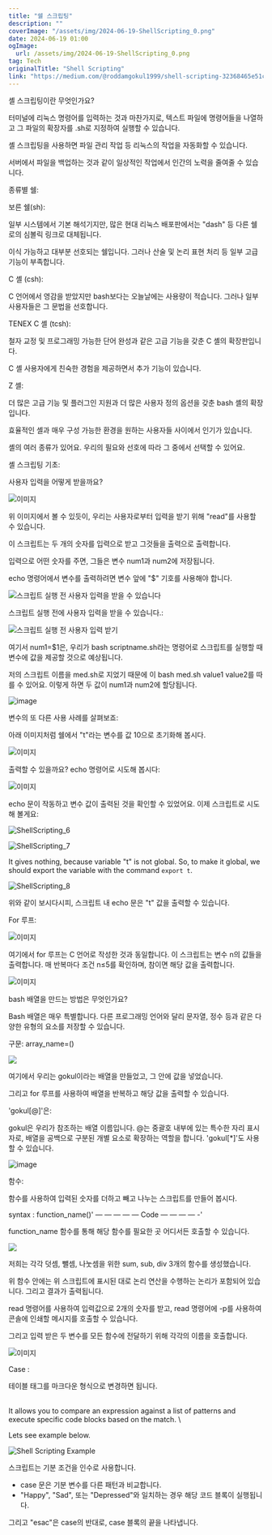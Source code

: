 ```yaml
---
title: "쉘 스크립팅"
description: ""
coverImage: "/assets/img/2024-06-19-ShellScripting_0.png"
date: 2024-06-19 01:00
ogImage: 
  url: /assets/img/2024-06-19-ShellScripting_0.png
tag: Tech
originalTitle: "Shell Scripting"
link: "https://medium.com/@roddamgokul1999/shell-scripting-32368465e51c"
---
```



셸 스크립팅이란 무엇인가요?

터미널에 리눅스 명령어를 입력하는 것과 마찬가지로, 텍스트 파일에 명령어들을 나열하고 그 파일의 확장자를 .sh로 지정하여 실행할 수 있습니다.

셸 스크립팅을 사용하면 파일 관리 작업 등 리눅스의 작업을 자동화할 수 있습니다.

서버에서 파일을 백업하는 것과 같이 일상적인 작업에서 인간의 노력을 줄여줄 수 있습니다.

<div class="content-ad"></div>

종류별 쉘:

보른 쉘(sh):

일부 시스템에서 기본 해석기지만, 많은 현대 리눅스 배포판에서는 "dash" 등 다른 쉘로의 심볼릭 링크로 대체됩니다.

이식 가능하고 대부분 선호되는 쉘입니다. 그러나 산술 및 논리 표현 처리 등 일부 고급 기능이 부족합니다.

<div class="content-ad"></div>

C 셸 (csh):

C 언어에서 영감을 받았지만 bash보다는 오늘날에는 사용량이 적습니다. 그러나 일부 사용자들은 그 문법을 선호합니다.

TENEX C 셸 (tcsh):

철자 교정 및 프로그래밍 가능한 단어 완성과 같은 고급 기능을 갖춘 C 셸의 확장판입니다.

<div class="content-ad"></div>

C 셸 사용자에게 친숙한 경험을 제공하면서 추가 기능이 있습니다.

Z 셸:

더 많은 고급 기능 및 플러그인 지원과 더 많은 사용자 정의 옵션을 갖춘 bash 셸의 확장입니다.

효율적인 셸과 매우 구성 가능한 환경을 원하는 사용자들 사이에서 인기가 있습니다.

<div class="content-ad"></div>

셸의 여러 종류가 있어요. 우리의 필요와 선호에 따라 그 중에서 선택할 수 있어요.

셸 스크립팅 기초:

사용자 입력을 어떻게 받을까요?

![이미지](/assets/img/2024-06-19-ShellScripting_0.png)

<div class="content-ad"></div>

위 이미지에서 볼 수 있듯이, 우리는 사용자로부터 입력을 받기 위해 "read"를 사용할 수 있습니다.

이 스크립트는 두 개의 숫자를 입력으로 받고 그것들을 출력으로 출력합니다.

입력으로 어떤 숫자를 주면, 그들은 변수 num1과 num2에 저장됩니다.

echo 명령어에서 변수를 출력하려면 변수 앞에 "$" 기호를 사용해야 합니다.

<div class="content-ad"></div>


![스크립트 실행 전 사용자 입력을 받을 수 있습니다](/assets/img/2024-06-19-ShellScripting_1.png)

스크립트 실행 전에 사용자 입력을 받을 수 있습니다.:

![스크립트 실행 전 사용자 입력 받기](/assets/img/2024-06-19-ShellScripting_2.png)

여기서 num1=$1은, 우리가 bash scriptname.sh라는 명령어로 스크립트를 실행할 때 변수에 값을 제공할 것으로 예상됩니다.


<div class="content-ad"></div>

저의 스크립트 이름을 med.sh로 지었기 때문에 이 bash med.sh value1 value2를 따를 수 있어요. 이렇게 하면 두 값이 num1과 num2에 할당됩니다.

![image](./assets/img/2024-06-19-ShellScripting_3.png)

변수의 또 다른 사용 사례를 살펴보죠:

아래 이미지처럼 쉘에서 "t"라는 변수를 값 10으로 초기화해 봅시다.

<div class="content-ad"></div>


![이미지](/assets/img/2024-06-19-ShellScripting_4.png)

출력할 수 있을까요? echo 명령어로 시도해 봅시다:

![이미지](/assets/img/2024-06-19-ShellScripting_5.png)

echo 문이 작동하고 변수 값이 출력된 것을 확인할 수 있었어요. 이제 스크립트로 시도해 볼게요:


<div class="content-ad"></div>


![ShellScripting_6](/assets/img/2024-06-19-ShellScripting_6.png)

![ShellScripting_7](/assets/img/2024-06-19-ShellScripting_7.png)

It gives nothing, because variable "t" is not global. So, to make it global, we should export the variable with the command `export t`.

![ShellScripting_8](/assets/img/2024-06-19-ShellScripting_8.png)


<div class="content-ad"></div>

위와 같이 보시다시피, 스크립트 내 echo 문은 "t" 값을 출력할 수 있습니다.

For 루프:

![이미지](/assets/img/2024-06-19-ShellScripting_9.png)

여기에서 for 루프는 C 언어로 작성한 것과 동일합니다. 이 스크립트는 변수 n의 값들을 출력합니다. 매 반복마다 조건 n≤5를 확인하며, 참이면 해당 값을 출력합니다.

<div class="content-ad"></div>


![이미지](/assets/img/2024-06-19-ShellScripting_10.png)

bash 배열을 만드는 방법은 무엇인가요?

Bash 배열은 매우 특별합니다. 다른 프로그래밍 언어와 달리 문자열, 정수 등과 같은 다양한 유형의 요소를 저장할 수 있습니다.

구문: array_name=()


<div class="content-ad"></div>

<img src="/assets/img/2024-06-19-ShellScripting_11.png" />

여기에서 우리는 gokul이라는 배열을 만들었고, 그 안에 값을 넣었습니다.

그리고 for 루프를 사용하여 배열을 반복하고 해당 값을 출력할 수 있습니다.

'gokul[@]'은:

<div class="content-ad"></div>

gokul은 우리가 참조하는 배열 이름입니다. @는 중괄호 내부에 있는 특수한 자리 표시자로, 배열을 공백으로 구분된 개별 요소로 확장하는 역할을 합니다. 'gokul[*]'도 사용할 수 있습니다.

![image](/assets/img/2024-06-19-ShellScripting_12.png)

함수:

함수를 사용하여 입력된 숫자를 더하고 빼고 나누는 스크립트를 만들어 봅시다.

<div class="content-ad"></div>


syntax : function_name()' — — — — — Code — — — — -'

function_name 함수를 통해 해당 함수를 필요한 곳 어디서든 호출할 수 있습니다.

<img src="/assets/img/2024-06-19-ShellScripting_13.png" />

저희는 각각 덧셈, 뺄셈, 나눗셈을 위한 sum, sub, div 3개의 함수를 생성했습니다.


<div class="content-ad"></div>

위 함수 안에는 위 스크립트에 표시된 대로 논리 연산을 수행하는 논리가 포함되어 있습니다. 그리고 결과가 출력됩니다.

read 명령어를 사용하여 입력값으로 2개의 숫자를 받고, read 명령어에 -p를 사용하여 콘솔에 인쇄할 메시지를 호출할 수 있습니다.

그리고 입력 받은 두 변수를 모든 함수에 전달하기 위해 각각의 이름을 호출합니다.

![이미지](/assets/img/2024-06-19-ShellScripting_14.png)

<div class="content-ad"></div>

Case :

테이블 태그를 마크다운 형식으로 변경하면 됩니다.

\
It allows you to compare an expression against a list of patterns and execute specific code blocks based on the match.
\

Lets see example below.

![Shell Scripting Example](/assets/img/2024-06-19-ShellScripting_15.png)

<div class="content-ad"></div>

스크립트는 기분 조건을 인수로 사용합니다.

- case 문은 기분 변수를 다른 패턴과 비교합니다.
- "Happy", "Sad", 또는 "Depressed"와 일치하는 경우 해당 코드 블록이 실행됩니다.

그리고 "esac"은 case의 반대로, case 블록의 끝을 나타냅니다.